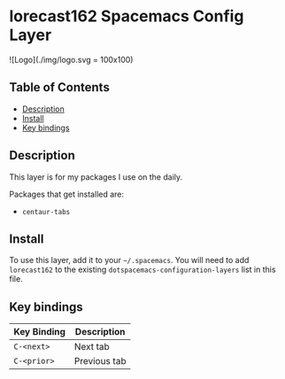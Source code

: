# lorecast162 Spacemacs Config Layer

![Logo](./img/logo.svg = 100x100)

## Table of Contents
 + [Description](#Description)
 + [Install](#Install)
 + [Key bindings](#Key-Bindings)

## Description

This layer is for my packages I use on the daily.

Packages that get installed are:

+  `centaur-tabs`

## Install

To use this layer, add it to your `~/.spacemacs`. You will need to add `lorecast162` to the existing `dotspacemacs-configuration-layers` list in this file.

## Key bindings

| Key Binding | Description |
| ----------- | ----------- |
| `C-<next>`  | Next tab    |
| `C-<prior>` | Previous tab |
